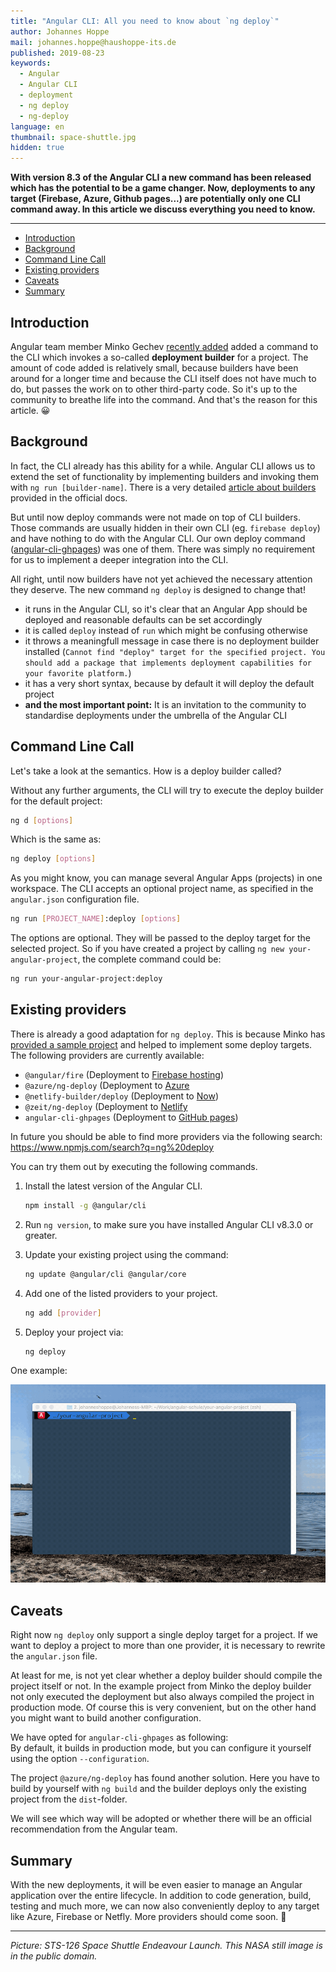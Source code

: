 ```yaml
---
title: "Angular CLI: All you need to know about `ng deploy`"
author: Johannes Hoppe
mail: johannes.hoppe@haushoppe-its.de
published: 2019-08-23
keywords:
  - Angular
  - Angular CLI
  - deployment
  - ng deploy
  - ng-deploy
language: en
thumbnail: space-shuttle.jpg
hidden: true
---
```


**With version 8.3 of the Angular CLI a new command has been released which has the potential to be a game changer. Now, deployments to any target (Firebase, Azure, Github pages...) are potentially only one CLI command away. In this article we discuss everything you need to know.** 

<hr>

- [Introduction](/blog/2019-08-ng-deploy#introduction)
- [Background](/blog/2019-08-ng-deploy#background)
- [Command Line Call](/blog/2019-08-ng-deploy#command-line-call)
- [Existing providers](/blog/2019-08-ng-deploy#existing-providers)
- [Caveats](/blog/2019-08-ng-deploy#caveats)
- [Summary](/blog/2019-08-ng-deploy#summary)


## Introduction

Angular team member Minko Gechev [recently added](https://github.com/angular/angular-cli/pull/15105) added a command to the CLI which invokes a so-called __deployment builder__ for a project.
The amount of code added is relatively small, because builders have been around for a longer time and because the CLI itself does not have much to do, but passes the work on to other third-party code.
So it's up to the community to breathe life into the command.
And that's the reason for this article. 😀


## Background

In fact, the CLI already has this ability for a while.
Angular CLI allows us to extend the set of functionality by implementing builders and invoking them with `ng run [builder-name]`.
There is a very detailed [article about builders](https://angular.io/guide/cli-builder) provided in the official docs.


But until now deploy commands were not made on top of CLI builders.
Those commands are usually hidden in their own CLI (eg. `firebase deploy`) and have nothing to do with the Angular CLI.
Our own deploy command ([angular-cli-ghpages](https://github.com/angular-schule/angular-cli-ghpages/)) was one of them.
There was simply no requirement for us to implement a deeper integration into the CLI.

All right, until now builders have not yet achieved the necessary attention they deserve.
The new command `ng deploy` is designed to change that!
* it runs in the Angular CLI, so it's clear that an Angular App should be deployed and reasonable defaults can be set accordingly
* it is called `deploy` instead of `run` which might be confusing otherwise
* it throws a meaningfull message in case there is no deployment builder installed (`Cannot find "deploy" target for the specified project. You should add a package that implements deployment capabilities for your favorite platform.`)
* it has a very short syntax, because by default it will deploy the default project
* **and the most important point:**
  It is an invitation to the community to standardise deployments under the umbrella of the Angular CLI 


## Command Line Call

Let's take a look at the semantics. How is a deploy builder called?

Without any further arguments, the CLI will try to execute the deploy builder for the default project:

```bash
ng d [options]
```

Which is the same as:

```bash
ng deploy [options]
```

As you might know, you can manage several Angular Apps (projects) in one workspace.
The CLI accepts an optional project name, as specified in the `angular.json` configuration file.

```bash
ng run [PROJECT_NAME]:deploy [options]
```

The options are optional.
They will be passed to the deploy target for the selected project. 
So if you have created a project by calling `ng new your-angular-project`, the complete command could be:

```bash
ng run your-angular-project:deploy 
```


## Existing providers

There is already a good adaptation for `ng deploy`.
This is because Minko has [provided a sample project](https://github.com/mgechev/ngx-gh) and helped to implement some deploy targets.
The following providers are currently available:

* `@angular/fire` (Deployment to [Firebase hosting](https://firebase.google.com/docs/hosting))
* `@azure/ng-deploy` (Deployment to [Azure](https://azure.microsoft.com/en-us/)
* `@netlify-builder/deploy` (Deployment to [Now](https://zeit.co/now))
* `@zeit/ng-deploy` (Deployment to [Netlify](https://www.netlify.com/)
* `angular-cli-ghpages` (Deployment to [GitHub pages](https://pages.github.com/))

In future you should be able to find more providers via the following search:  
https://www.npmjs.com/search?q=ng%20deploy

You can try them out by executing the following commands.

1. Install the latest version of the Angular CLI.

   ```sh
   npm install -g @angular/cli
   ```

2. Run `ng version`, to make sure you have installed Angular CLI v8.3.0 or greater.

3. Update your existing project using the command:

   ```sh
   ng update @angular/cli @angular/core
   ```

4. Add one of the listed providers to your project.

   ```sh
   ng add [provider]
   ```

5. Deploy your project via:

   ```sh
   ng deploy
   ```

One example:

![angular-cli-ghpages-deploy](angular-cli-ghpages-deploy.gif)

## Caveats

Right now `ng deploy` only support a single deploy target for a project.
If we want to deploy a project to more than one provider, it is necessary to rewrite the `angular.json` file.


<!-- question to Minko! -->

At least for me, is not yet clear whether a deploy builder should compile the project itself or not.
In the example project from Minko the deploy builder not only executed the deployment but also always compiled the project in production mode.
Of course this is very convenient, but on the other hand you might want to build another configuration.

We have opted for `angular-cli-ghpages` as following:  
By default, it builds in production mode, but you can configure it yourself using the option `--configuration`.

The project `@azure/ng-deploy` has found another solution.
Here you have to build by yourself with `ng build` and the builder deploys only the existing project from the `dist`-folder.

We will see which way will be adopted or whether there will be an official recommendation from the Angular team. 

## Summary

With the new deployments, it will be even easier to manage an Angular application over the entire lifecycle.
In addition to code generation, build, testing and much more, we can now also conveniently deploy to any target like Azure, Firebase or Netfly.
More providers should come soon. 🚀

<hr>

_Picture: STS-126 Space Shuttle Endeavour Launch. This NASA still image is in the public domain._
<!-- https://publicdomainclip-art.blogspot.com/2008/11/sts-126-space-shuttle-endeavour-launch.html -->